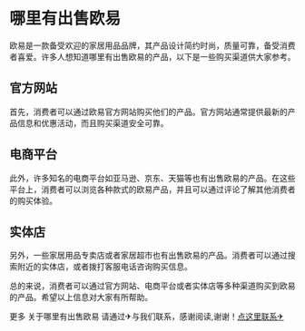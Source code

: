 # 哪里有出售欧易

欧易是一款备受欢迎的家居用品品牌，其产品设计简约时尚，质量可靠，备受消费者喜爱。许多人想知道哪里有出售欧易的产品，以下是一些购买渠道供大家参考。

## 官方网站

首先，消费者可以通过欧易官方网站购买他们的产品。官方网站通常提供最新的产品信息和优惠活动，而且购买渠道安全可靠。

## 电商平台

此外，许多知名的电商平台如亚马逊、京东、天猫等也有出售欧易的产品。在这些平台上，消费者可以浏览各种款式的欧易产品，并且可以通过评论了解其他消费者的购买体验。

## 实体店

另外，一些家居用品专卖店或者家居超市也有出售欧易的产品。消费者可以通过搜索附近的实体店，或者拨打客服电话咨询购买信息。

总的来说，消费者可以通过官方网站、电商平台或者实体店等多种渠道购买到欧易的产品。希望以上信息对大家有所帮助。

更多 关于哪里有出售欧易 请通过✈与我们联系，感谢阅读,谢谢！[点这里联系✈](https://w.k02.cc)
